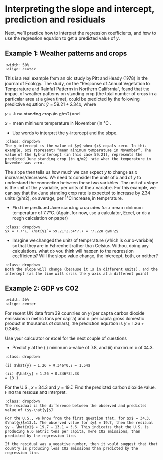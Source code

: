 # Interpreting the slope and intercept, prediction and residuals

Next, we’ll practice how to interpret the regression coefficients, and
how to use the regression equation to get a predicted value of $y$.

## Example 1: Weather patterns and crops

```{image} https://raw.githubusercontent.com/jillxoreilly/StatsCourseBook/main/images/regression1_botanics.jpg
:width: 50%
:align: center
```


This is a real example from an old study by Pitt and Heady (1978) in
the journal of Ecology. The study, on the “Response of Annual
Vegetation to Temperature and Rainfall Patterns in Northern
California”, found that the impact of weather patterns on standing
crop (the total number of crops in a particular area at a given time),
could be predicted by the following predictive equation:
$\hat{y}=59.21+2.34x$, where

$y$ = June standing crop (in g/m2) and

$x$ = mean minimum temperature in November (in °C). 

* Use words to interpret the y-intercept and the slope.

```{admonition} Click to reveal answer
:class: dropdown
The y-intercept is the value of $y$ when $x$ equals zero. In this example, $x$ represents “mean minimum temperature in November”. The value of the $y$-intercept (in this case 59.21), represents the predicted June standing crop (in g/m2) rate when the temperature in November was zero. 
```

The slope then tells us how much we can expect $y$ to change as $x$ increases/decreases. We need to consider the units of $x$ and of $y$ to understand the connection between these two variables. The unit of a slope is the unit of the $y$ variable, per units of the $x$ variable. For this example, we can say that the June standing crop rate is expected to increase by 2.34 units (g/m2), on average, per 1°C increase, in temperature.

* Find the predicted June standing crop rates for a mean minimum
  temperature of 7.7°C. (Again, for now, use a calculator, Excel, or
  do a rough calculation on paper)

```{admonition} Click to reveal answer
:class: dropdown
$x = 7.7°C, \hat{y}̂ = 59.21+2.34*7.7 = 77.228 g/m^2$
```

* Imagine we changed the units of temperature (which is our $x$-variable) so that they are in Fahrenheit rather than Celsius. Without doing any calculations, what do you think will happen to the regression coefficients? Will the slope value change, the intercept, both, or neither?

```{admonition} Click to reveal answer
:class: dropdown
Both the slope will change (because it is in different units), and the intercept (as the line will cross the y-axis at a different point) 
```

## Example 2: GDP vs CO2

```{image} https://raw.githubusercontent.com/jillxoreilly/StatsCourseBook/main/images/regression1_carbon.jpeg
:width: 50%
:align: center
```


For recent UN data from 39 countries on $y$ (per capita carbon dioxide
emissions in metric tons per capita) and $x$ (per capita gross
domestic product in thousands of dollars), the prediction equation is
$\hat{y}̂=1.26+0.346x$.

Use your calculator or excel for the next
couple of questions.

* Predict $y$ at the (i) minimum $x$-value of 0.8, and (ii) maximum $x$ of 34.3.

```{admonition} Click to reveal answer
:class: dropdown

(i) $\hat{y} = 1.26 + 0.346*0.8 = 1.54$

(ii) $\hat{y} = 1.26 + 0.346*34.3$
= 13.1.
```

For the U.S., $x$ = 34.3 and $y$ = 19.7. Find the predicted carbon
dioxide value. Find the residual and interpret.

```{admonition} Click to reveal answer
:class: dropdown
The residual is the difference between the observed and predicted
value of ($y-\hat{y}$̂).

For the U.S., we know from the first question that, for $x$ = 34.3,
$\hat{y}̂$=13.1. The observed value for $y$ = 19.7, then the residual
$y - \hat{y}$ = 19.7 – 13.1 = 6.6. This indicates that the U.S. is
producing 6.6 metric tons per capita, more CO2 emissions, than
predicted by the regression line.

If the residual was a negative number, then it would suggest that that country is producing less CO2 emissions than predicted by the regression line. 

```

